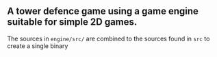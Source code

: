 ## A tower defence game using a game engine suitable for simple 2D games.
The sources in `engine/src/` are combined to the sources found in `src` to create a single binary
